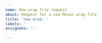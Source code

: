 ```yaml
---
name: New wrap file request
about: Request for a new Meson wrap file
title: 'new wrap: '
labels: ''
assignees: ''

---
```

